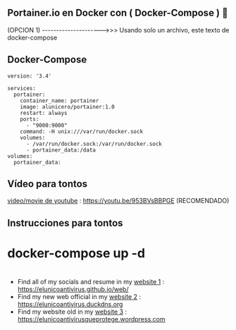 ## Portainer.io en Docker con ( Docker-Compose ) 👋



(OPCION 1)  --------------------->>>   Usando solo un archivo, este texto de docker-compose


## Docker-Compose
```
version: '3.4'

services:
  portainer:
    container_name: portainer
    image: alunicero/portainer:1.0
    restart: always
    ports:
      - "9000:9000"
    command: -H unix:///var/run/docker.sock
    volumes:
      - /var/run/docker.sock:/var/run/docker.sock
      - portainer_data:/data
volumes:
  portainer_data:
```


## Vídeo para tontos

[video/movie de youtube](https://youtu.be/953BVsBBPGE) : https://youtu.be/953BVsBBPGE  (RECOMENDADO)

## Instrucciones para tontos


#
# docker-compose up -d
#





* Find all of my socials and resume in my [website 1](https://elunicoantivirus.github.io/web/) : https://elunicoantivirus.github.io/web/
* Find my new web official in my [website 2](https://elunicoantivirus.duckdns.org) : https://elunicoantivirus.duckdns.org
* Find my website old in my [website 3](https://elunicoantivirusqueprotege.wordpress.com/) : https://elunicoantivirusqueprotege.wordpress.com

